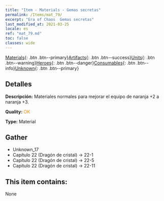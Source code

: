 ```yaml
---
title: "Item - Materials - Gemas secretas"
permalink: /Items/mat_79/
excerpt: "Era of Chaos  Gemas secretas"
last_modified_at: 2021-03-25
locale: es
ref: "mat_79.md"
toc: false
classes: wide
---
```

 [Materials](/es/Items/){: .btn .btn--primary}[Artifacts](/es/Items/Artifacts/){: .btn .btn--success}[Units](/es/Items/Units/){: .btn .btn--warning}[Heroes](/es/Items/Heroes/){: .btn .btn--danger}[Consumables](/es/Items/Consumables/){: .btn .btn--info}[Unknown](/es/Items/Unknown/){: .btn .btn--primary}

## Detalles
 **Descripción:** Materiales normales para mejorar el equipo de naranja +2 a naranja +3.

 **Quality:** <span style="color: #FF8C00">OK</span>

 **Type:** Material

## Gather

*    Unknown_17 
*    Capítulo 22 (Dragón de cristal) -> 22-1 
*    Capítulo 22 (Dragón de cristal) -> 22-5 
*    Capítulo 22 (Dragón de cristal) -> 22-11 

## This item contains:

  None

